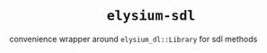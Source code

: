 <h1 align="center"><code>elysium-sdl</code></h1>

convenience wrapper around `elysium_dl::Library` for sdl methods
